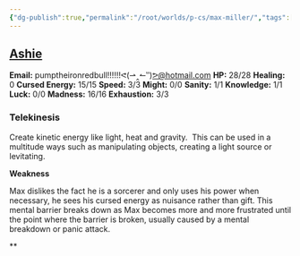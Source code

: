 ```yaml
---
{"dg-publish":true,"permalink":"/root/worlds/p-cs/max-miller/","tags":["Horror","Balky"]}
---
```


## [Ashie](Ashie.md)

**Email:** pumptheironredbull!!!!!!ᕙ(⇀‸↼‶)ᕗ@hotmail.com
**HP:** 28/28
**Healing:** 0
**Cursed Energy:** 15/15
**Speed:** 3/3
**Might:** 0/0
**Sanity:** 1/1
**Knowledge:** 1/1
**Luck:** 0/0
**Madness:** 16/16
**Exhaustion:** 3/3

### **Telekinesis**  

Create kinetic energy like light, heat and gravity. 
This can be used in a multitude ways such as manipulating objects, creating a light source or levitating.

**Weakness**

Max dislikes the fact he is a sorcerer and only uses his power when necessary, he sees his cursed energy as nuisance rather than gift.
This mental barrier breaks down as Max becomes more and more frustrated until the point where the barrier is broken, usually caused by a mental breakdown or panic attack.











**